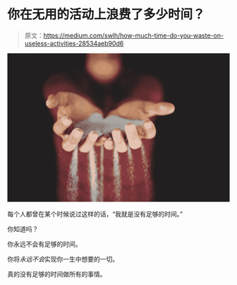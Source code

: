 # 你在无用的活动上浪费了多少时间？

> 原文：<https://medium.com/swlh/how-much-time-do-you-waste-on-useless-activities-28534aeb90d6>

![](img/0d790c1b32153ce06fcb35eb9b2a04da.png)

每个人都曾在某个时候说过这样的话，“我就是没有足够的时间。”

你知道吗？

你永远不会有足够的时间。

你将*永远不会*实现你一生中想要的一切。

真的没有足够的时间做所有的事情。